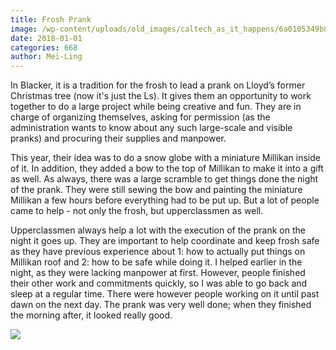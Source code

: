 ```yaml
---
title: Frosh Prank
image: /wp-content/uploads/old_images/caltech_as_it_happens/6a0105349b8251970b01bb09df94d6970d.jpg
date: 2018-01-01
categories: 668
author: Mei-Ling
---
```



In Blacker, it is a tradition for the frosh to lead a prank on Lloyd’s former Christmas tree (now it's just the Ls). It gives them an opportunity to work together to do a large project while being creative and fun. They are in charge of organizing themselves, asking for permission (as the administration wants to know about any such large-scale and visible pranks) and procuring their supplies and manpower.

This year, their idea was to do a snow globe with a miniature Millikan inside of it. In addition, they added a bow to the top of Millikan to make it into a gift as well. As always, there was a large scramble to get things done the night of the prank. They were still sewing the bow and painting the miniature Millikan a few hours before everything had to be put up. But a lot of people came to help - not only the frosh, but upperclassmen as well.

Upperclassmen always help a lot with the execution of the prank on the night it goes up. They are important to help coordinate and keep frosh safe as they have previous experience about 1: how to actually put things on Millikan roof and 2: how to be safe while doing it. I helped earlier in the night, as they were lacking manpower at first. However, people finished their other work and commitments quickly, so I was able to go back and sleep at a regular time. There were however people working on it until past dawn on the next day. The prank was very well done; when they finished the morning after, it looked really good.


![](/old_images/6a01bb09a3c88f970d01bb09df950e970d-pi.jpg)
